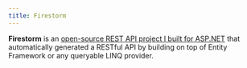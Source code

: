 ```yaml
---
title: Firestorm
---
```


**Firestorm** is an [open-source REST API project I built for ASP.NET](https://github.com/connellsharp/Firestorm/) that automatically generated a RESTful API by building on top of Entity Framework or any queryable LINQ provider.